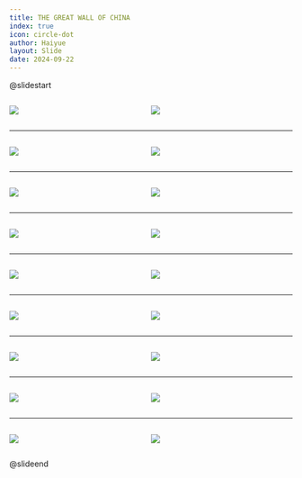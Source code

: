 ```yaml
---
title: THE GREAT WALL OF CHINA
index: true
icon: circle-dot
author: Haiyue
layout: Slide
date: 2024-09-22
---
```

 
@slidestart

<div style="display:flex">
<div style="flex:1">

![](https://raw.githubusercontent.com/yclord/reading/refs/heads/master/english/Level-M/THE%20GREAT%20WALL%20OF%20CHINA/001.webp)
</div>
<div style="flex:1">

![](https://raw.githubusercontent.com/yclord/reading/refs/heads/master/english/Level-M/THE%20GREAT%20WALL%20OF%20CHINA/002.webp)
</div>
</div>

---

<div style="display:flex">
<div style="flex:1">

![](https://raw.githubusercontent.com/yclord/reading/refs/heads/master/english/Level-M/THE%20GREAT%20WALL%20OF%20CHINA/003.webp)
</div>
<div style="flex:1">

![](https://raw.githubusercontent.com/yclord/reading/refs/heads/master/english/Level-M/THE%20GREAT%20WALL%20OF%20CHINA/004.webp)
</div>
</div>

---

<div style="display:flex">
<div style="flex:1">

![](https://raw.githubusercontent.com/yclord/reading/refs/heads/master/english/Level-M/THE%20GREAT%20WALL%20OF%20CHINA/005.webp)
</div>
<div style="flex:1">

![](https://raw.githubusercontent.com/yclord/reading/refs/heads/master/english/Level-M/THE%20GREAT%20WALL%20OF%20CHINA/006.webp)
</div>
</div>

---

<div style="display:flex">
<div style="flex:1">

![](https://raw.githubusercontent.com/yclord/reading/refs/heads/master/english/Level-M/THE%20GREAT%20WALL%20OF%20CHINA/007.webp)
</div>
<div style="flex:1">

![](https://raw.githubusercontent.com/yclord/reading/refs/heads/master/english/Level-M/THE%20GREAT%20WALL%20OF%20CHINA/008.webp)
</div>
</div>

---

<div style="display:flex">
<div style="flex:1">

![](https://raw.githubusercontent.com/yclord/reading/refs/heads/master/english/Level-M/THE%20GREAT%20WALL%20OF%20CHINA/009.webp)
</div>
<div style="flex:1">

![](https://raw.githubusercontent.com/yclord/reading/refs/heads/master/english/Level-M/THE%20GREAT%20WALL%20OF%20CHINA/010.webp)
</div>
</div>

---

<div style="display:flex">
<div style="flex:1">

![](https://raw.githubusercontent.com/yclord/reading/refs/heads/master/english/Level-M/THE%20GREAT%20WALL%20OF%20CHINA/011.webp)
</div>
<div style="flex:1">

![](https://raw.githubusercontent.com/yclord/reading/refs/heads/master/english/Level-M/THE%20GREAT%20WALL%20OF%20CHINA/012.webp)
</div>
</div>

---

<div style="display:flex">
<div style="flex:1">

![](https://raw.githubusercontent.com/yclord/reading/refs/heads/master/english/Level-M/THE%20GREAT%20WALL%20OF%20CHINA/013.webp)
</div>
<div style="flex:1">

![](https://raw.githubusercontent.com/yclord/reading/refs/heads/master/english/Level-M/THE%20GREAT%20WALL%20OF%20CHINA/014.webp)
</div>
</div>

---

<div style="display:flex">
<div style="flex:1">

![](https://raw.githubusercontent.com/yclord/reading/refs/heads/master/english/Level-M/THE%20GREAT%20WALL%20OF%20CHINA/015.webp)
</div>
<div style="flex:1">

![](https://raw.githubusercontent.com/yclord/reading/refs/heads/master/english/Level-M/THE%20GREAT%20WALL%20OF%20CHINA/016.webp)
</div>
</div>

---

<div style="display:flex">
<div style="flex:1">

![](https://raw.githubusercontent.com/yclord/reading/refs/heads/master/english/Level-M/THE%20GREAT%20WALL%20OF%20CHINA/017.webp)
</div>
<div style="flex:1">

![](https://raw.githubusercontent.com/yclord/reading/refs/heads/master/english/Level-M/THE%20GREAT%20WALL%20OF%20CHINA/018.webp)
</div>
</div>

@slideend